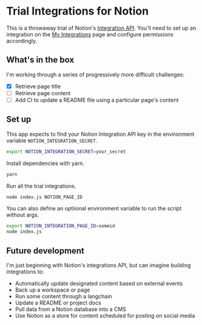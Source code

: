# Trial Integrations for Notion

This is a throwaway trial of Notion's [Integration API](https://www.notion.so/integrations/all). You'll need to set up an integration on the [My Integrations](https://www.notion.so/my-integration) page and configure permissions accordingly.

## What's in the box

I'm working through a series of progressively more difficult challenges:

- [x] Retrieve page title
- [ ] Retrieve page content
- [ ] Add CI to update a README file using a particular page's content

## Set up

This app expects to find your Notion Integration API key in the environment variable `NOTION_INTEGRATION_SECRET`.

```bash
export NOTION_INTEGRATION_SECRET=your_secret
```

Install dependencies with yarn.

```bash
yarn
```

Run all the trial integrations.

```bash
node index.js NOTION_PAGE_ID
```

You can also define an optiional environment variable to run the script without args.

```bash
export NOTION_INTEGRATION_PAGE_ID=someid
node index.js
```

## Future development

I'm just beginning with Notion's integrations API, but can imagine building integrations to:

- Automatically update designated content based on external events
- Back up a workspace or page
- Run some content through a langchain
- Update a README or project docs
- Pull data from a Notion database into a CMS
- Use Notion as a store for content scheduled for posting on social media